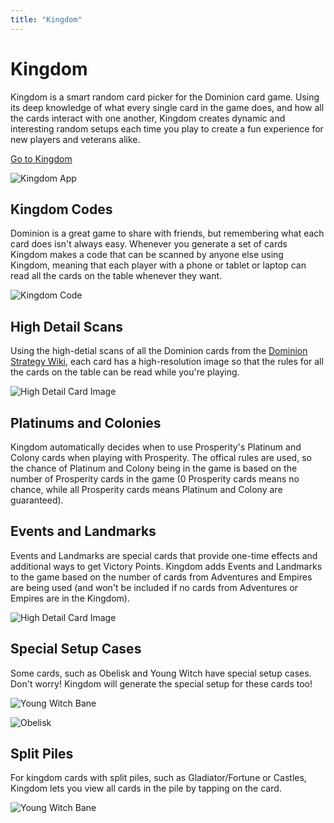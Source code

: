 ```yaml
---
title: "Kingdom"
---
```


# Kingdom

Kingdom is a smart random card picker for the Dominion card game. Using its deep knowledge of what every single card in the game does, and how all the cards interact with one another, Kingdom creates dynamic and interesting random setups each time you play to create a fun experience for new players and veterans alike.

<div class="button-row">
    <a class="button button-kingdom" href="https://kingdomcard.github.io">
        Go to Kingdom
    </a>
</div>

![Kingdom App](/kingdom-info/img/kingdom.png)

## Kingdom Codes

Dominion is a great game to share with friends, but remembering what each card does isn't always easy. Whenever you generate a set of cards Kingdom makes a code that can be scanned by anyone else using Kingdom, meaning that each player with a phone or tablet or laptop can read all the cards on the table whenever they want.

![Kingdom Code](/kingdom-info/img/code.png)

## High Detail Scans

Using the high-detial scans of all the Dominion cards from the [Dominion Strategy Wiki](http://wiki.dominionstrategy.com), each card has a high-resolution image so that the rules for all the cards on the table can be read while you're playing.

![High Detail Card Image](/kingdom-info/img/card.png)

## Platinums and Colonies

Kingdom automatically decides when to use Prosperity's Platinum and Colony cards when playing with Prosperity. The offical rules are used, so the chance of Platinum and Colony being in the game is based on the number of Prosperity cards in the game (0 Prosperity cards means no chance, while all Prosperity cards means Platinum and Colony are guaranteed).

## Events and Landmarks

Events and Landmarks are special cards that provide one-time effects and additional ways to get Victory Points. Kingdom adds Events and Landmarks to the game based on the number of cards from Adventures and Empires are being used (and won't be included if no cards from Adventures or Empires are in the Kingdom).

![High Detail Card Image](/kingdom-info/img/events-landmarks.png)

## Special Setup Cases

Some cards, such as Obelisk and Young Witch have special setup cases. Don't worry! Kingdom will generate the special setup for these cards too!

![Young Witch Bane](/kingdom-info/img/bane.png)

![Obelisk](/kingdom-info/img/obelisk.png)

## Split Piles

For kingdom cards with split piles, such as Gladiator/Fortune or Castles, Kingdom lets you view all cards in the pile by tapping on the card.

![Young Witch Bane](/kingdom-info/img/split-card.png)